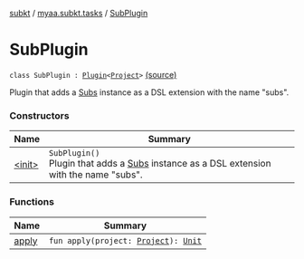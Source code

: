 [subkt](../../index.md) / [myaa.subkt.tasks](../index.md) / [SubPlugin](./index.md)

# SubPlugin

`class SubPlugin : `[`Plugin`](https://docs.gradle.org/current/javadoc/org/gradle/api/Plugin.html)`<`[`Project`](https://docs.gradle.org/current/javadoc/org/gradle/api/Project.html)`>` [(source)](https://github.com/Myaamori/SubKt/blob/0.1.12/src/main/kotlin/myaa/subkt/tasks/plugin.kt#L710)

Plugin that adds a [Subs](../-subs/index.md) instance as a DSL extension with the name "subs".

### Constructors

| Name | Summary |
|---|---|
| [&lt;init&gt;](-init-.md) | `SubPlugin()`<br>Plugin that adds a [Subs](../-subs/index.md) instance as a DSL extension with the name "subs". |

### Functions

| Name | Summary |
|---|---|
| [apply](apply.md) | `fun apply(project: `[`Project`](https://docs.gradle.org/current/javadoc/org/gradle/api/Project.html)`): `[`Unit`](https://kotlinlang.org/api/latest/jvm/stdlib/kotlin/-unit/index.html) |
